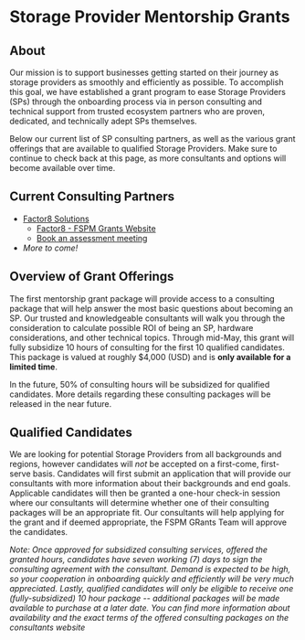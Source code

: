 # Storage Provider Mentorship Grants
## About
Our mission is to support businesses getting started on their journey as storage providers as smoothly and efficiently as possible. To accomplish this goal, we have established a grant program to ease Storage Providers (SPs) through the onboarding process via in person consulting and technical support from trusted ecosystem partners who are proven, dedicated, and technically adept SPs themselves. 

Below our current list of SP consulting partners, as well as the various grant offerings that are available to qualified Storage Providers. Make sure to continue to check back at this page, as more consultants and options will become available over time. 

## Current Consulting Partners
* [Factor8 Solutions](https://factor8.io/) 
    * [Factor8 - FSPM Grants Website](https://factor8.io/fspm-grant.html) 
    * [Book an assessment meeting](https://factor8.typeform.com/fspm-sched)
* _More to come!_


## Overview of Grant Offerings
The first mentorship grant package will provide access to a consulting package that will help answer the most basic questions about becoming an SP. Our trusted and knowledgeable consultants will walk you through the consideration to calculate possible ROI of being an SP, hardware considerations, and other technical topics. Through mid-May, this grant will fully subsidize 10 hours of consulting for the first 10 qualified candidates. This package is valued at roughly $4,000 (USD) and is **only available for a limited time**.

In the future, 50% of consulting hours will be subsidized for qualified candidates. More details regarding these consulting packages will be released in the near future. 

## Qualified Candidates 
We are looking for potential Storage Providers from all backgrounds and regions, however candidates will *not* be accepted on a first-come, first-serve basis. Candidates will first submit an application that will provide our consultants with more information about their backgrounds and end goals. Applicable candidates will then be granted a one-hour check-in session where our consultants will determine whether one of their consulting packages will be an appropriate fit. Our consultants will help applying for the grant and if deemed appropriate, the FSPM GRants Team will approve the candidates.

_Note: Once approved for subsidized consulting services, offered the granted hours, candidates have seven working (7) days to sign the consulting agreement with the consultant. Demand is expected to be high, so your cooperation in onboarding quickly and efficiently will be very much appreciated. Lastly, qualified candidates will only be eligible to receive one (fully-subsidized) 10 hour package -- additional packages will be made available to purchase at a later date. You can find more information about availability and the exact terms of the offered consulting packages on the consultants website_
